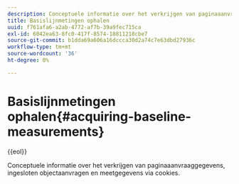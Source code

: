 ```yaml
---
description: Conceptuele informatie over het verkrijgen van paginaaanvraaggegevens, ingesloten objectaanvragen en meetgegevens via cookies.
title: Basislijnmetingen ophalen
uuid: f761afa6-a2ab-4772-af7b-39a9fec715ca
exl-id: 6042ea63-8fc0-417f-8574-18811218cbe7
source-git-commit: b1dda69a606a16dccca30d2a74c7e63dbd27936c
workflow-type: tm+mt
source-wordcount: '36'
ht-degree: 0%

---
```


# Basislijnmetingen ophalen{#acquiring-baseline-measurements}

{{eol}}

Conceptuele informatie over het verkrijgen van paginaaanvraaggegevens, ingesloten objectaanvragen en meetgegevens via cookies.
